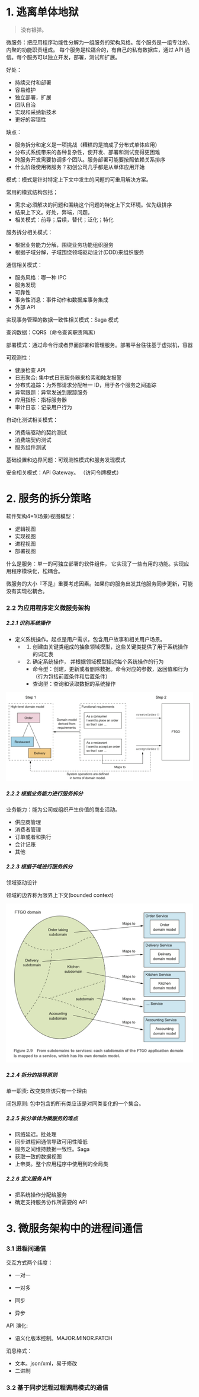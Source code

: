 # 1. 逃离单体地狱

> 没有银弹。

微服务：把应用程序功能性分解为一组服务的架构风格。每个服务是一组专注的、内聚的功能职责组成。
每个服务是松耦合的，有自己的私有数据库，通过 API 通信。每个服务可以独立开发，部署，测试和扩展。

好处：

- 持续交付和部署
- 容易维护
- 独立部署，扩展
- 团队自治
- 实现和采纳新技术
- 更好的容错性

缺点：

- 服务拆分和定义是一项挑战（糟糕的是搞成了分布式单体应用）
- 分布式系统带来的各种复杂性，使开发、部署和测试变得更困难
- 跨服务开发需要协调多个团队。服务部署可能要按照依赖关系排序
- 什么阶段使用微服务？初创公司几乎都是从单体应用开始

模式：模式是针对特定上下文中发生的问题的可重用解决方案。

常用的模式结构包括；

- 需求:必须解决的问题和围绕这个问题的特定上下文环境。优先级排序
- 结果上下文。好处，弊端，问题。
- 相关模式：前导；后续，替代；泛化；特化

服务拆分相关模式：

- 根据业务能力分解，围绕业务功能组织服务
- 根据子域分解，子域围绕领域驱动设计(DDD)来组织服务

通信相关模式：

- 服务风格：哪一种 IPC
- 服务发现
- 可靠性
- 事务性消息：事件动作和数据库事务集成
- 外部 API

实现事务管理的数据一致性相关模式：Saga 模式

查询数据：CQRS（命令查询职责隔离）

部署模式：通过命令行或者界面部署和管理服务。部署平台往往基于虚拟机，容器

可观测性：

- 健康检查 API
- 日志聚合: 集中式日志服务器来检索和触发报警
- 分布式追踪：为外部请求分配唯一 ID，用于各个服务之间追踪
- 异常跟踪：异常发送到跟踪服务
- 应用指标：指标服务器
- 审计日志：记录用户行为

自动化测试相关模式：

- 消费端驱动的契约测试
- 消费端契约测试
- 服务组件测试

基础设置和边界问题：可观测性模式和服务发现模式

安全相关模式：API Gateway。 （访问令牌模式）


# 2. 服务的拆分策略

软件架构4+1(场景)视图模型：

- 逻辑视图
- 实现视图
- 进程视图
- 部署视图

什么是服务：单一的可独立部署的软件组件， 它实现了一些有用的功能。实现应用程序模块化，松耦合。

微服务的大小『不是』重要考虑因素。如果你的服务出发其他服务同步更新，可能没有实现松耦合。

### 2.2 为应用程序定义微服务架构

##### 2.2.1 识别系统操作

- 定义系统操作。起点是用户需求，包含用户故事和相关用户场景。
  - 1. 创建由关键类组成的抽象领域模型，这些关键类提供了用于系统操作的词汇表
  - 2. 确定系统操作， 并根据领域模型描述每个系统操作的行为
    - 命令型：创建，更新或者删除数据。命令对应的参数，返回值和行为（行为包括前置条件和后置条件）
    - 查询型：查询和读取数据的系统操作

![](./定义系统操作.png)

##### 2.2.2 根据业务能力进行服务拆分

业务能力：能为公司或组织产生价值的商业活动。

- 供应商管理
- 消费者管理
- 订单或者和执行
- 会计记账
- 其他

##### 2.2.3 根据子域进行服务拆分

领域驱动设计

领域的边界称为限界上下文(bounded context)

![](./ddd.png)


##### 2.2.4 拆分的指导原则

单一职责: 改变类应该只有一个理由

闭包原则: 包中包含的所有类应该是对同类变化的一个集合。

##### 2.2.5 拆分单体为微服务的难点

- 网络延迟。批处理
- 同步进程间通信导致可用性降低
- 服务之间维持数据一致性。Saga
- 获取一致的数据视图
- 上帝类。整个应用程序中使用到的全局类


##### 2.2.6 定义服务 API

- 把系统操作分配给服务
- 确定支持服务协作所需要的 API


# 3. 微服务架构中的进程间通信

### 3.1 进程间通信

交互方式两个纬度：

- 一对一
- 一对多

- 同步
- 异步

API 演化:

- 语义化版本控制。MAJOR.MINOR.PATCH

消息格式：

- 文本。json/xml，易于修改
- 二进制

### 3.2 基于同步远程过程调用模式的通信
